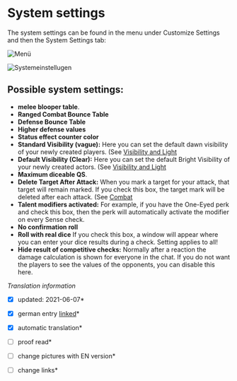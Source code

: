 # System settings
The system settings can be found in the menu under Customize Settings and then the System Settings tab:  
 
 ![Menü](https://user-images.githubusercontent.com/80099175/114196817-024e8380-9952-11eb-88f0-06f6f3e3dcf2.png)  
 
 ![Systemeinstellugen](https://user-images.githubusercontent.com/80099175/114200158-35dedd00-9955-11eb-97bc-2bf6c36ec92b.png)
  
## Possible system settings:  
* **melee blooper table**. 
* **Ranged Combat Bounce Table**
* **Defense Bounce Table** 
* **Higher defense values**
* **Status effect counter color**
* **Standard Visibility (vague):** Here you can set the default dawn visibility of your newly created players. (See [Visibility and Light](https://github.com/Plushtoast/dsa5-foundryVTT/wiki/de-Sicht_und_Licht)
* **Default Visibility (Clear):** Here you can set the default Bright Visibility of your newly created actors. (See [Visibility and Light](https://github.com/Plushtoast/dsa5-foundryVTT/wiki/de-Sicht_und_Licht)
* **Maximum diceable QS**.
* **Delete Target After Attack:** When you mark a target for your attack, that target will remain marked. If you check this box, the target mark will be deleted after each attack. (See [Combat](https://github.com/Plushtoast/dsa5-foundryVTT/wiki/de-Kampf)
* **Talent modifiers activated:** For example, if you have the One-Eyed perk and check this box, then the perk will automatically activate the modifier on every Sense check.
* **No confirmation roll**
* **Roll with real dice** If you check this box, a window will appear where you can enter your dice results during a check. Setting applies to all!
* **Hide result of competitive checks:** Normally after a reaction the damage calculation is shown for everyone in the chat. If you do not want the players to see the values of the opponents, you can disable this here.


*Translation information*  
*[x] updated: 2021-06-07*  
*[x] german entry [linked](de/de-Systemeinstellugen.md)*  
*[x] automatic translation*  
*[ ] proof read*  
*[ ] change pictures with EN version*
*[ ] change links*  

